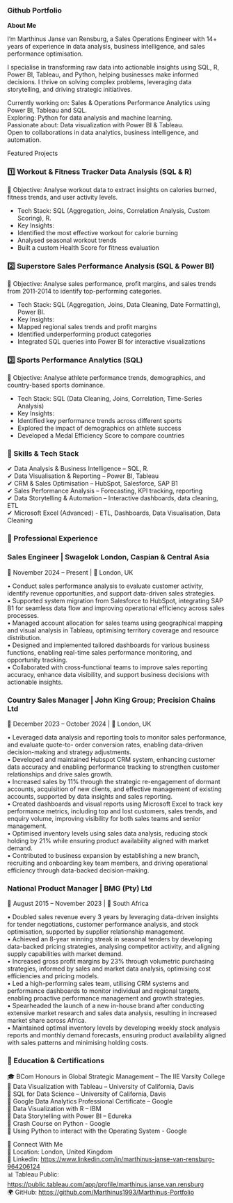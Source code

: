 ### Github Portfolio

**About Me**

I’m Marthinus Janse van Rensburg, a Sales Operations Engineer with 14+ years of experience in data analysis, business intelligence, and sales performance optimisation.

I specialise in transforming raw data into actionable insights using SQL, R, Power BI, Tableau, and Python, helping businesses make informed decisions. I thrive on solving complex problems, leveraging data storytelling, and driving strategic initiatives.

Currently working on: Sales & Operations Performance Analytics using Power BI, Tableau and SQL.  
Exploring: Python for data analysis and machine learning.  
Passionate about: Data visualization with Power BI & Tableau.  
Open to collaborations in data analytics, business intelligence, and automation.

Featured Projects

### 1️⃣ Workout & Fitness Tracker Data Analysis (SQL & R)
📌 Objective: Analyse workout data to extract insights on calories burned, fitness trends, and user activity levels.  
- Tech Stack: SQL (Aggregation, Joins, Correlation Analysis, Custom Scoring), R.  
- Key Insights:  
- Identified the most effective workout for calorie burning  
- Analysed seasonal workout trends  
- Built a custom Health Score for fitness evaluation  

### 2️⃣ Superstore Sales Performance Analysis (SQL & Power BI)  
📌 Objective: Analyse sales performance, profit margins, and sales trends from 2011-2014 to identify top-performing categories.  
- Tech Stack: SQL (Aggregation, Joins, Data Cleaning, Date Formatting), Power BI.  
- Key Insights:  
- Mapped regional sales trends and profit margins  
- Identified underperforming product categories  
- Integrated SQL queries into Power BI for interactive visualizations  

### 3️⃣ Sports Performance Analytics (SQL)  
📌 Objective: Analyse athlete performance trends, demographics, and country-based sports dominance.  
- Tech Stack: SQL (Data Cleaning, Joins, Correlation, Time-Series Analysis)  
- Key Insights:  
- Identified key performance trends across different sports  
- Explored the impact of demographics on athlete success  
- Developed a Medal Efficiency Score to compare countries  

### 📌 Skills & Tech Stack  
✔ Data Analysis & Business Intelligence – SQL, R.  
✔ Data Visualisation & Reporting – Power BI, Tableau  
✔ CRM & Sales Optimisation – HubSpot, Salesforce, SAP B1  
✔ Sales Performance Analysis – Forecasting, KPI tracking, reporting  
✔ Data Storytelling & Automation – Interactive dashboards, data cleaning, ETL  
✔ Microsoft Excel (Advanced) - ETL, Dashboards, Data Visualisation, Data Cleaning  

### 💼 Professional Experience  

### Sales Engineer | Swagelok London, Caspian & Central Asia
📅 November 2024 – Present | 📍 London, UK  

• Conduct sales performance analysis to evaluate customer activity, identify revenue opportunities,
and support data-driven sales strategies.  
• Supported system migration from Salesforce to HubSpot, integrating SAP B1 for seamless data
flow and improving operational efficiency across sales processes.  
• Managed account allocation for sales teams using geographical mapping and visual analysis in
Tableau, optimising territory coverage and resource distribution.  
• Designed and implemented tailored dashboards for various business functions, enabling real-time
sales performance monitoring, and opportunity tracking.  
• Collaborated with cross-functional teams to improve sales reporting accuracy, enhance data
visibility, and support business decisions with actionable insights.   

### Country Sales Manager | John King Group; Precision Chains Ltd
📅 December 2023 – October 2024 | 📍 London, UK

• Leveraged data analysis and reporting tools to monitor sales performance, and evaluate quote-to-
order conversion rates, enabling data-driven decision-making and strategy adjustments.  
• Developed and maintained Hubspot CRM system, enhancing customer data accuracy and enabling
performance tracking to strengthen customer relationships and drive sales growth.  
• Increased sales by 11% through the strategic re-engagement of dormant accounts, acquisition of
new clients, and effective management of existing accounts, supported by data insights and sales
reporting.  
• Created dashboards and visual reports using Microsoft Excel to track key performance metrics,
including top and lost customers, sales trends, and enquiry volume, improving visibility for both
sales teams and senior management.  
• Optimised inventory levels using sales data analysis, reducing stock holding by 21% while ensuring
product availability aligned with market demand.  
• Contributed to business expansion by establishing a new branch, recruiting and onboarding key
team members, and driving operational efficiency through data-backed decision-making.  

### National Product Manager | BMG (Pty) Ltd
📅 August 2015 – November 2023 | 📍 South Africa

• Doubled sales revenue every 3 years by leveraging data-driven insights for tender negotiations,
customer performance analysis, and stock optimisation, supported by supplier relationship
management.  
• Achieved an 8-year winning streak in seasonal tenders by developing data-backed pricing
strategies, analysing competitor activity, and aligning supply capabilities with market demand.  
• Increased gross profit margins by 23% through volumetric purchasing strategies, informed by sales
and market data analysis, optimising cost efficiencies and pricing models.  
• Led a high-performing sales team, utilising CRM systems and performance dashboards to monitor
individual and regional targets, enabling proactive performance management and growth strategies.  
• Spearheaded the launch of a new in-house brand after conducting extensive market research and
sales data analysis, resulting in increased market share across Africa.  
• Maintained optimal inventory levels by developing weekly stock analysis reports and monthly
demand forecasts, ensuring product availability aligned with sales patterns and minimising holding
costs.  

### 📜 Education & Certifications

🎓 BCom Honours in Global Strategic Management – The IIE Varsity College  
📜 Data Visualization with Tableau – University of California, Davis  
📜 SQL for Data Science – University of California, Davis  
📜 Google Data Analytics Professional Certificate – Google  
📜 Data Visualization with R – IBM  
📜 Data Storytelling with Power BI – Edureka  
📜 Crash Course on Python - Google  
📜 Using Python to interact with the Operating System - Google  

🔗 Connect With Me  
📍 Location: London, United Kingdom  
🔗 LinkedIn: https://www.linkedin.com/in/marthinus-janse-van-rensburg-964206124  
📊 Tableau Public: https://public.tableau.com/app/profile/marthinus.janse.van.rensburg  
🌍 GitHub: https://github.com/Marthinus1993/Marthinus-Portfolio  
